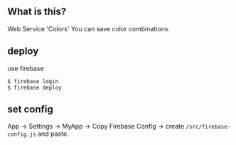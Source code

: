 ## What is this?

Web Service 'Colors'
You can save color combinations.

## deploy

use firebase

```
$ firebase login
$ firebase deploy
```

## set config

App -> Settings -> MyApp -> Copy Firebase Config -> create `/src/firebase-config.js` and paste.

